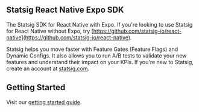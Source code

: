 ## Statsig React Native Expo SDK

The Statsig SDK for React Native with Expo. If you're looking to use Statsig for React Native without Expo, try [https://github.com/statsig-io/react-native](https://github.com/statsig-io/react-native).

Statsig helps you move faster with Feature Gates (Feature Flags) and Dynamic Configs. It also allows you to run A/B tests to validate your new features and understand their impact on your KPIs. If you're new to Statsig, create an account at [statsig.com](https://www.statsig.com).

## Getting Started

Visit our [getting started guide](https://www.statsig.com/docs/react-native).
